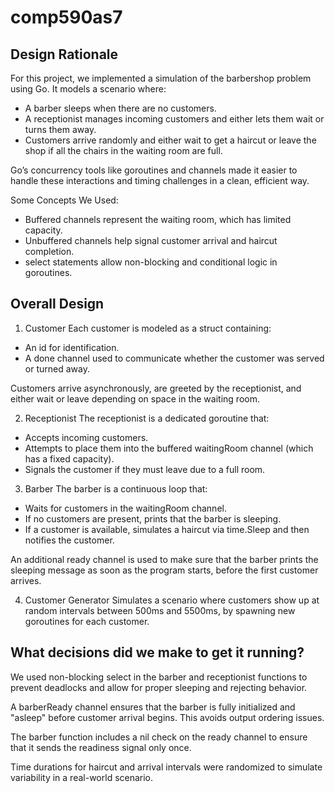 # comp590as7

## Design Rationale
For this project, we implemented a simulation of the barbershop problem using Go. It models a scenario where:
- A barber sleeps when there are no customers.
- A receptionist manages incoming customers and either lets them wait or turns them away.
- Customers arrive randomly and either wait to get a haircut or leave the shop if all the chairs in the waiting room are full.

Go’s concurrency tools like goroutines and channels made it easier to handle these interactions and timing challenges in a clean, efficient way.

Some Concepts We Used:
- Buffered channels represent the waiting room, which has limited capacity.
- Unbuffered channels help signal customer arrival and haircut completion.
- select statements allow non-blocking and conditional logic in goroutines.

## Overall Design
1. Customer
Each customer is modeled as a struct containing:
- An id for identification.
- A done channel used to communicate whether the customer was served or turned away.

Customers arrive asynchronously, are greeted by the receptionist, and either wait or leave depending on space in the waiting room.

2. Receptionist
The receptionist is a dedicated goroutine that:
- Accepts incoming customers.
- Attempts to place them into the buffered waitingRoom channel (which has a fixed capacity).
- Signals the customer if they must leave due to a full room.

3. Barber
The barber is a continuous loop that:
- Waits for customers in the waitingRoom channel.
- If no customers are present, prints that the barber is sleeping.
- If a customer is available, simulates a haircut via time.Sleep and then notifies the customer.

An additional ready channel is used to make sure that the barber prints the sleeping message as soon as the program starts, before the first customer arrives.

4. Customer Generator
Simulates a scenario where customers show up at random intervals between 500ms and 5500ms, by spawning new goroutines for each customer.

## What decisions did we make to get it running?
We used non-blocking select in the barber and receptionist functions to prevent deadlocks and allow for proper sleeping and rejecting behavior.

A barberReady channel ensures that the barber is fully initialized and "asleep" before customer arrival begins. This avoids output ordering issues.

The barber function includes a nil check on the ready channel to ensure that it sends the readiness signal only once.

Time durations for haircut and arrival intervals were randomized to simulate variability in a real-world scenario.
